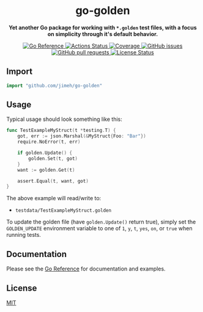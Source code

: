 <h1 align="center">
  go-golden
</h1>

<p align="center">
  <strong>
    Yet another Go package for working with <code>*.golden</code> test files,
    with a focus on simplicity through it's default behavior.
  </strong>
</p>

<p align="center">
  <a href="https://pkg.go.dev/github.com/jimeh/go-golden">
    <img src="https://img.shields.io/badge/%E2%80%8B-reference-387b97.svg?logo=go&logoColor=white"
  alt="Go Reference">
  </a>
  <a href="https://github.com/jimeh/go-golden/actions">
    <img src="https://img.shields.io/github/workflow/status/jimeh/go-golden/CI.svg?logo=github" alt="Actions Status">
  </a>
  <a href="https://codeclimate.com/github/jimeh/go-golden">
    <img src="https://img.shields.io/codeclimate/coverage/jimeh/go-golden.svg?logo=code%20climate" alt="Coverage">
  </a>
  <a href="https://github.com/jimeh/go-golden/issues">
    <img src="https://img.shields.io/github/issues-raw/jimeh/go-golden.svg?style=flat&logo=github&logoColor=white"
alt="GitHub issues">
  </a>
  <a href="https://github.com/jimeh/go-golden/pulls">
    <img src="https://img.shields.io/github/issues-pr-raw/jimeh/go-golden.svg?style=flat&logo=github&logoColor=white" alt="GitHub pull requests">
  </a>
  <a href="https://github.com/jimeh/go-golden/blob/master/LICENSE">
    <img src="https://img.shields.io/github/license/jimeh/go-golden.svg?style=flat" alt="License Status">
  </a>
</p>

## Import

```go
import "github.com/jimeh/go-golden"
```

## Usage

Typical usage should look something like this:

```go
func TestExampleMyStruct(t *testing.T) {
	got, err := json.Marshal(&MyStruct{Foo: "Bar"})
	require.NoError(t, err)

	if golden.Update() {
		golden.Set(t, got)
	}
	want := golden.Get(t)

	assert.Equal(t, want, got)
}
```

The above example will read/write to:

- `testdata/TestExampleMyStruct.golden`

To update the golden file (have `golden.Update()` return true), simply set the
`GOLDEN_UPDATE` environment variable to one of `1`, `y`, `t`, `yes`, `on`, or
`true` when running tests.

## Documentation

Please see the
[Go Reference](https://pkg.go.dev/github.com/jimeh/go-golden#section-documentation)
for documentation and examples.

## License

[MIT](https://github.com/jimeh/go-golden/blob/master/LICENSE)
